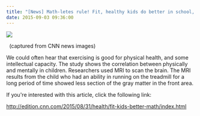 ```yaml
---
title: "[News] Math-letes rule! Fit, healthy kids do better in school, especially math"
date: 2015-09-03 09:36:00
---
```


![](newsmath-letesrulefithealthykidsd-212a7fbff16f7467/capture.png)

  (captured from CNN news images)

We could often hear that exercising is good for physical health, and some intellectual capacity. The study shows the correlation between physically and mentally in children. Researchers used MRI to scan the brain. The MRI results from the child who had an ability in running on the treadmill for a long period of time showed less section of the gray matter in the front area.

If you're interested with this article, click the following link:

<http://edition.cnn.com/2015/08/31/health/fit-kids-better-math/index.html>

